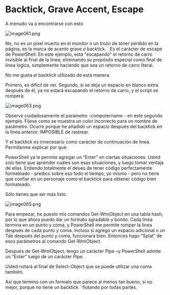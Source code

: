 # Backtick, Grave Accent, Escape

A menudo va a encontrarse con esto

![image061.png](images/image061.png)

No, no es un píxel muerto en el monitor o un trozo de tóner perdido en la página, es la marca de acento grave o backtick. \` Es el carácter de escape de PowerShell. En este ejemplo, está "escapando" el retorno de carro invisible al final de la línea, eliminando su propósito especial como final de línea lógica, simplemente haciendo que sea un retorno de carro literal.

No me gusta el backtick utilizado de esta manera.

Primero, es difícil de ver. Segundo, si se deja un espacio en blanco extra después de él, ya no estará escapando el retorno de carro, y el script se romperá:

![image063.png](images/image063.png)

Observe cuidadosamente el parámetro -computername - en este segundo ejemplo. Fíjese como se muestra un  color incorrecto para un nombre de parámetro. Ocurre porque he añadido un espacio después del backtick en la línea anterior. IMPOSIBLE de rastrear.

Y el backtick es innecesario como carácter de continuación de línea. Permítanme explicar por qué:

PowerShell ya le permite agregar un “Enter” en ciertas situaciones. Usted solo tiene que aprender cuáles son esas situaciones, y luego tomar ventaja de ellas. Entiendo totalmente el deseo de tener código perfectamente formateado - predico sobre eso todo el tiempo, yo mismo - pero no tiene que confiar en un personaje como el backtick para obtener código bien formateado.

Sólo tienes que ser más listo.

![image065.png](images/image065.png)

Para empezar, he puesto mis comandos Get-WmiObject en una tabla hash, por lo que ahora puedo dar un formato agradable y bonito. Cada línea termina en un punto y coma, y PowerShell me permite romper la línea después de cada punto y coma. Incluso si agrego un espacio adicional o un Tab después del punto y coma, funcionará bien. Entonces hago “Splat” de esos parámetros al comando Get-WmiObject.

Después de Get-WmiObject, tengo un carácter Pipe –y PowerShell admite un “Enter” luego de un carácter Pipe.

Usted notará al final de Select-Object que se puede utilizar una coma también.

Así que termino con un formato que parece al menos tan bueno, si no mejor, porque no tiene un backtick \` flotando por todas partes.

